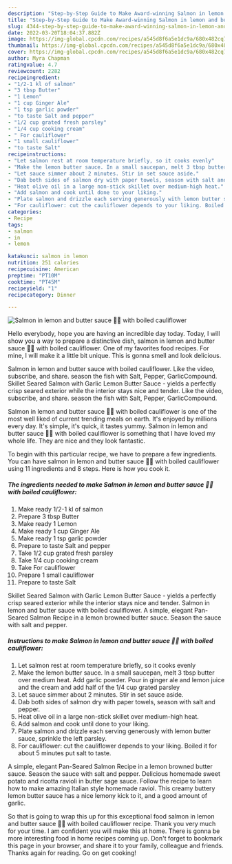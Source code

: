 ```yaml
---
description: "Step-by-Step Guide to Make Award-winning Salmon in lemon and butter sauce 🍋🧈 with boiled cauliflower"
title: "Step-by-Step Guide to Make Award-winning Salmon in lemon and butter sauce 🍋🧈 with boiled cauliflower"
slug: 4344-step-by-step-guide-to-make-award-winning-salmon-in-lemon-and-butter-sauce-with-boiled-cauliflower
date: 2022-03-20T18:04:37.882Z
image: https://img-global.cpcdn.com/recipes/a545d8f6a5e1dc9a/680x482cq70/salmon-in-lemon-and-butter-sauce-with-boiled-cauliflower-recipe-main-photo.jpg
thumbnail: https://img-global.cpcdn.com/recipes/a545d8f6a5e1dc9a/680x482cq70/salmon-in-lemon-and-butter-sauce-with-boiled-cauliflower-recipe-main-photo.jpg
cover: https://img-global.cpcdn.com/recipes/a545d8f6a5e1dc9a/680x482cq70/salmon-in-lemon-and-butter-sauce-with-boiled-cauliflower-recipe-main-photo.jpg
author: Myra Chapman
ratingvalue: 4.7
reviewcount: 2282
recipeingredient:
- "1/2-1 kl of salmon"
- "3 tbsp Butter"
- "1 Lemon"
- "1 cup Ginger Ale"
- "1 tsp garlic powder"
- "to taste Salt and pepper"
- "1/2 cup grated fresh parsley"
- "1/4 cup cooking cream"
- " For cauliflower"
- "1 small cauliflower"
- "to taste Salt"
recipeinstructions:
- "Let salmon rest at room temperature briefly, so it cooks evenly"
- "Make the lemon butter sauce. In a small saucepan, melt 3 tbsp butter over medium heat. Add garlic powder. Pour in ginger ale and lemon juice and the cream and add half of the 1/4 cup grated parsley"
- "Let sauce simmer about 2 minutes. Stir in set sauce aside."
- "Dab both sides of salmon dry with paper towels, season with salt and pepper."
- "Heat olive oil in a large non-stick skillet over medium-high heat."
- "Add salmon and cook until done to your liking."
- "Plate salmon and drizzle each serving generously with lemon butter sauce, sprinkle the left parsley."
- "For cauliflower: cut the cauliflower depends to your liking. Boiled it for about 5 minutes put salt to taste."
categories:
- Recipe
tags:
- salmon
- in
- lemon

katakunci: salmon in lemon 
nutrition: 251 calories
recipecuisine: American
preptime: "PT10M"
cooktime: "PT45M"
recipeyield: "1"
recipecategory: Dinner

---
```



![Salmon in lemon and butter sauce 🍋🧈 with boiled cauliflower](https://img-global.cpcdn.com/recipes/a545d8f6a5e1dc9a/680x482cq70/salmon-in-lemon-and-butter-sauce-with-boiled-cauliflower-recipe-main-photo.jpg)

Hello everybody, hope you are having an incredible day today. Today, I will show you a way to prepare a distinctive dish, salmon in lemon and butter sauce 🍋🧈 with boiled cauliflower. One of my favorites food recipes. For mine, I will make it a little bit unique. This is gonna smell and look delicious.

Salmon in lemon and butter sauce with boiled cauliflower. Like the video, subscribe, and share. season the fish with Salt, Pepper, GarlicCompound. Skillet Seared Salmon with Garlic Lemon Butter Sauce - yields a perfectly crisp seared exterior while the interior stays nice and tender. Like the video, subscribe, and share. season the fish with Salt, Pepper, GarlicCompound.

Salmon in lemon and butter sauce 🍋🧈 with boiled cauliflower is one of the most well liked of current trending meals on earth. It's enjoyed by millions every day. It's simple, it's quick, it tastes yummy. Salmon in lemon and butter sauce 🍋🧈 with boiled cauliflower is something that I have loved my whole life. They are nice and they look fantastic.


To begin with this particular recipe, we have to prepare a few ingredients. You can have salmon in lemon and butter sauce 🍋🧈 with boiled cauliflower using 11 ingredients and 8 steps. Here is how you cook it.

<!--inarticleads1-->

##### The ingredients needed to make Salmon in lemon and butter sauce 🍋🧈 with boiled cauliflower:

1. Make ready 1/2-1 kl of salmon
1. Prepare 3 tbsp Butter
1. Make ready 1 Lemon
1. Make ready 1 cup Ginger Ale
1. Make ready 1 tsp garlic powder
1. Prepare to taste Salt and pepper
1. Take 1/2 cup grated fresh parsley
1. Take 1/4 cup cooking cream
1. Take  For cauliflower
1. Prepare 1 small cauliflower
1. Prepare to taste Salt


Skillet Seared Salmon with Garlic Lemon Butter Sauce - yields a perfectly crisp seared exterior while the interior stays nice and tender. Salmon in lemon and butter sauce with boiled cauliflower. A simple, elegant Pan-Seared Salmon Recipe in a lemon browned butter sauce. Season the sauce with salt and pepper. 

<!--inarticleads2-->

##### Instructions to make Salmon in lemon and butter sauce 🍋🧈 with boiled cauliflower:

1. Let salmon rest at room temperature briefly, so it cooks evenly
1. Make the lemon butter sauce. In a small saucepan, melt 3 tbsp butter over medium heat. Add garlic powder. Pour in ginger ale and lemon juice and the cream and add half of the 1/4 cup grated parsley
1. Let sauce simmer about 2 minutes. Stir in set sauce aside.
1. Dab both sides of salmon dry with paper towels, season with salt and pepper.
1. Heat olive oil in a large non-stick skillet over medium-high heat.
1. Add salmon and cook until done to your liking.
1. Plate salmon and drizzle each serving generously with lemon butter sauce, sprinkle the left parsley.
1. For cauliflower: cut the cauliflower depends to your liking. Boiled it for about 5 minutes put salt to taste.


A simple, elegant Pan-Seared Salmon Recipe in a lemon browned butter sauce. Season the sauce with salt and pepper. Delicious homemade sweet potato and ricotta ravioli in butter sage sauce. Follow the recipe to learn how to make amazing Italian style homemade raviol. This creamy buttery lemon butter sauce has a nice lemony kick to it, and a good amount of garlic. 

So that is going to wrap this up for this exceptional food salmon in lemon and butter sauce 🍋🧈 with boiled cauliflower recipe. Thank you very much for your time. I am confident you will make this at home. There is gonna be more interesting food in home recipes coming up. Don't forget to bookmark this page in your browser, and share it to your family, colleague and friends. Thanks again for reading. Go on get cooking!
